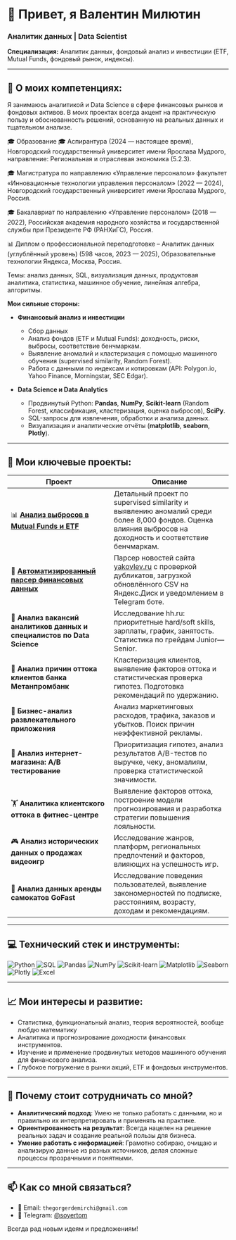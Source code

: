 # 👋 Привет, я Валентин Милютин  

### Аналитик данных | Data Scientist  
**Специализация:** Аналитик данных, фондовый анализ и инвестиции (ETF, Mutual Funds, фондовый рынок, индексы).

---

## 🎯 О моих компетенциях:

Я занимаюсь аналитикой и Data Science в сфере финансовых рынков и фондовых активов. В моих проектах всегда акцент на практическую пользу и обоснованность решений, основанную на реальных данных и тщательном анализе.

🎓 Образование
🎓 Аспирантура (2024 — настоящее время),
Новгородский государственный университет имени Ярослава Мудрого,
направление: Региональная и отраслевая экономика (5.2.3).

🎓 Магистратура по направлению «Управление персоналом» факультет «Инновационные технологии управления персоналом» (2022 — 2024),
Новгородский государственный университет имени Ярослава Мудрого, Россия.

🎓 Бакалавриат по направлению «Управление персоналом» (2018 — 2022),
Российская академия народного хозяйства и государственной службы при Президенте РФ (РАНХиГС), Россия.

📊 Диплом о профессиональной переподготовке – Аналитик данных (углублённый уровень)
(598 часов, 2023 — 2025),
Образовательные технологии Яндекса, Москва, Россия.

Темы: анализ данных, SQL, визуализация данных, продуктовая аналитика, статистика, машинное обучение, линейная алгебра, алгоритмы.

**Мои сильные стороны:**  
- **Финансовый анализ и инвестиции**
  - Сбор данных
  - Анализ фондов (ETF и Mutual Funds): доходность, риски, выбросы, соответствие бенчмаркам.
  - Выявление аномалий и кластеризация с помощью машинного обучения (supervised similarity, Random Forest).
  - Работа с данными по индексам и котировкам (API: Polygon.io, Yahoo Finance, Morningstar, SEC Edgar).

- **Data Science и Data Analytics**
  - Продвинутый Python: **Pandas**, **NumPy**, **Scikit-learn** (Random Forest, классификация, кластеризация, оценка выбросов), **SciPy**.
  - SQL-запросы для извлечения, обработки и анализа данных.
  - Визуализация и аналитические отчёты (**matplotlib**, **seaborn**, **Plotly**).

---

## 🚀 Мои ключевые проекты:

| Проект | Описание |
|--------|----------|
| 📊 [**Анализ выбросов в Mutual Funds и ETF**](https://github.com/ValentinMilyutin/mutual-funds-outlier-analysis) | Детальный проект по supervised similarity и выявлению аномалий среди более 8,000 фондов. Оценка влияния выбросов на доходность и соответствие бенчмаркам. |
|🤖 [**Автоматизированный парсер финансовых данных**](https://github.com/ValentinMilyutin/yakovlev-site-parser) | Парсер новостей сайта [yakovlev.ru](https://yakovlev.ru) с проверкой дубликатов, загрузкой обновлённого CSV на Яндекс.Диск и уведомлением в Telegram боте. |
| 💼 **Анализ вакансий аналитиков данных и специалистов по Data Science** | Исследование hh.ru: приоритетные hard/soft skills, зарплаты, график, занятость. Статистика по грейдам Junior—Senior. |
| 🏦 **Анализ причин оттока клиентов банка Метанпромбанк** | Кластеризация клиентов, выявление факторов оттока и статистическая проверка гипотез. Подготовка рекомендаций по удержанию. |
| 📱 **Бизнес-анализ развлекательного приложения** | Анализ маркетинговых расходов, трафика, заказов и убытков. Поиск причин неэффективной рекламы. |
| 🛒 **Анализ интернет-магазина: A/B тестирование** | Приоритизация гипотез, анализ результатов A/B-тестов по выручке, чеку, аномалиям, проверка статистической значимости. |
| 🏋️ **Аналитика клиентского оттока в фитнес-центре** | Выявление факторов оттока, построение модели прогнозирования и разработка стратегии повышения лояльности. |
| 🎮 **Анализ исторических данных о продажах видеоигр** | Исследование жанров, платформ, региональных предпочтений и факторов, влияющих на успешность игр. |
| 🛴 **Анализ данных аренды самокатов GoFast** | Исследование поведения пользователей, выявление закономерностей по подписке, расстояниям, возрасту, доходам и рекомендациям. |

---

## 💻 Технический стек и инструменты:

![Python](https://img.shields.io/badge/Python-3776AB?style=for-the-badge&logo=python&logoColor=white)
![SQL](https://img.shields.io/badge/SQL-003B57?style=for-the-badge&logo=sql&logoColor=white)
![Pandas](https://img.shields.io/badge/Pandas-150458?style=for-the-badge&logo=pandas&logoColor=white)
![NumPy](https://img.shields.io/badge/NumPy-013243?style=for-the-badge&logo=numpy&logoColor=white)
![Scikit-learn](https://img.shields.io/badge/Scikit--learn-F7931E?style=for-the-badge&logo=scikit-learn&logoColor=white)
![Matplotlib](https://img.shields.io/badge/matplotlib-11557C?style=for-the-badge&logoColor=white)
![Seaborn](https://img.shields.io/badge/Seaborn-3776AB?style=for-the-badge&logoColor=white)
![Plotly](https://img.shields.io/badge/Plotly-3F4F75?style=for-the-badge&logo=plotly&logoColor=white)
![Excel](https://img.shields.io/badge/Microsoft%20Excel-217346?style=for-the-badge&logo=microsoft-excel&logoColor=white)

---

## 📈 Мои интересы и развитие:

- Статистика, функциональный анализ, теория вероятностей, вообще любдю математику
- Аналитика и прогнозирование доходности финансовых инструментов.
- Изучение и применение продвинутых методов машинного обучения для финансового анализа.
- Глубокое погружение в рынки акций, ETF и фондовых инструментов.

---

## 🤝 Почему стоит сотрудничать со мной?

- **Аналитический подход**: Умею не только работать с данными, но и правильно их интерпретировать и применять на практике.
- **Ориентированность на результат**: Всегда нацелен на решение реальных задач и создание реальной пользы для бизнеса.
- **Умение работать с информацией**: Грамотно собираю, очищаю и анализирую данные из разных источников, делая сложные процессы прозрачными и понятными.

---

## 📫 Как со мной связаться?

- 📧 Email: `thegorgerdemirchi@gmail.com`
- 📲 Telegram: [@soyertom](https://t.me/soyertom)

Всегда рад новым идеям и предложениям!
